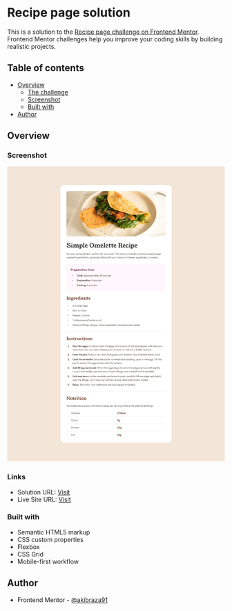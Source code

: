 # Recipe page solution

This is a solution to the [Recipe page challenge on Frontend Mentor](https://www.frontendmentor.io/challenges/recipe-page-KiTsR8QQKm). Frontend Mentor challenges help you improve your coding skills by building realistic projects. 

## Table of contents

- [Overview](#overview)
  - [The challenge](#the-challenge)
  - [Screenshot](#screenshot)
  - [Built with](#built-with)
- [Author](#author)

## Overview

### Screenshot

![](./design/desktop-design.jpg)

### Links

- Solution URL: [Visit](https://www.frontendmentor.io/solutions/mobile-first-page-using-css-flexbox-HO-sS1LQr7)
- Live Site URL: [Visit](https://akibraza91.github.io/recipe-page/)

### Built with

- Semantic HTML5 markup
- CSS custom properties
- Flexbox
- CSS Grid
- Mobile-first workflow

## Author

- Frontend Mentor - [@akibraza91](https://www.frontendmentor.io/profile/akibraza91)
